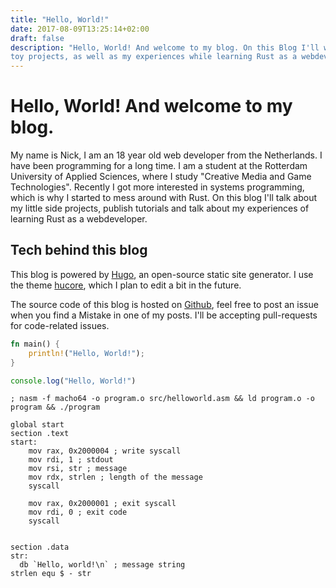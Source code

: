 ```yaml
---
title: "Hello, World!"
date: 2017-08-09T13:25:14+02:00
draft: false
description: "Hello, World! And welcome to my blog. On this Blog I'll write about my side- and
toy projects, as well as my experiences while learning Rust as a webdeveloper."
---
```


# Hello, World! And welcome to my blog.

My name is Nick, I am an 18 year old web developer from the Netherlands. I have
been programming for a long time. I am a student at the Rotterdam University of
Applied Sciences, where I study "Creative Media and Game Technologies".
Recently I got more interested in systems programming, which is why I started
to mess around with Rust. On this blog I'll talk about my little side projects,
publish tutorials and talk about my experiences of learning Rust as a webdeveloper.

## Tech behind this blog
This blog is powered by [Hugo](https://gohugo.io/), an open-source static site
generator. I use the theme [hucore](https://themes.gohugo.io/hucore/), which I
plan to edit a bit in the future.

The source code of this blog is hosted on [Github](https://github.com/Nickforall/blog),
feel free to post an issue when you find a Mistake in one of my posts. I'll be
accepting pull-requests for code-related issues.

```rust
fn main() {
    println!("Hello, World!");
}
```

```javascript
console.log("Hello, World!")
```

```x86asm
; nasm -f macho64 -o program.o src/helloworld.asm && ld program.o -o program && ./program

global start
section .text
start:
    mov rax, 0x2000004 ; write syscall
    mov rdi, 1 ; stdout
    mov rsi, str ; message
    mov rdx, strlen ; length of the message
    syscall

    mov rax, 0x2000001 ; exit syscall
    mov rdi, 0 ; exit code
    syscall


section .data
str:
  db `Hello, world!\n` ; message string
strlen equ $ - str
```
